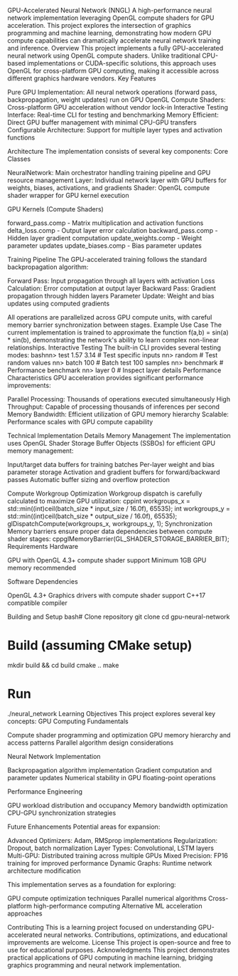 GPU-Accelerated Neural Network (NNGL)
A high-performance neural network implementation leveraging OpenGL compute shaders for GPU acceleration. This project explores the intersection of graphics programming and machine learning, demonstrating how modern GPU compute capabilities can dramatically accelerate neural network training and inference.
Overview
This project implements a fully GPU-accelerated neural network using OpenGL compute shaders. Unlike traditional CPU-based implementations or CUDA-specific solutions, this approach uses OpenGL for cross-platform GPU computing, making it accessible across different graphics hardware vendors.
Key Features

Pure GPU Implementation: All neural network operations (forward pass, backpropagation, weight updates) run on GPU
OpenGL Compute Shaders: Cross-platform GPU acceleration without vendor lock-in
Interactive Testing Interface: Real-time CLI for testing and benchmarking
Memory Efficient: Direct GPU buffer management with minimal CPU-GPU transfers
Configurable Architecture: Support for multiple layer types and activation functions

Architecture
The implementation consists of several key components:
Core Classes

NeuralNetwork: Main orchestrator handling training pipeline and GPU resource management
Layer: Individual network layer with GPU buffers for weights, biases, activations, and gradients
Shader: OpenGL compute shader wrapper for GPU kernel execution

GPU Kernels (Compute Shaders)

forward_pass.comp - Matrix multiplication and activation functions
delta_loss.comp - Output layer error calculation
backward_pass.comp - Hidden layer gradient computation
update_weights.comp - Weight parameter updates
update_biases.comp - Bias parameter updates

Training Pipeline
The GPU-accelerated training follows the standard backpropagation algorithm:

Forward Pass: Input propagation through all layers with activation
Loss Calculation: Error computation at output layer
Backward Pass: Gradient propagation through hidden layers
Parameter Update: Weight and bias updates using computed gradients

All operations are parallelized across GPU compute units, with careful memory barrier synchronization between stages.
Example Use Case
The current implementation is trained to approximate the function f(a,b) = sin(a) * sin(b), demonstrating the network's ability to learn complex non-linear relationships.
Interactive Testing
The built-in CLI provides several testing modes:
bashnn> test 1.57 3.14          # Test specific inputs
nn> random                  # Test random values
nn> batch 100              # Batch test 100 samples
nn> benchmark              # Performance benchmark
nn> layer 0                # Inspect layer details
Performance Characteristics
GPU acceleration provides significant performance improvements:

Parallel Processing: Thousands of operations executed simultaneously
High Throughput: Capable of processing thousands of inferences per second
Memory Bandwidth: Efficient utilization of GPU memory hierarchy
Scalable: Performance scales with GPU compute capability

Technical Implementation Details
Memory Management
The implementation uses OpenGL Shader Storage Buffer Objects (SSBOs) for efficient GPU memory management:

Input/target data buffers for training batches
Per-layer weight and bias parameter storage
Activation and gradient buffers for forward/backward passes
Automatic buffer sizing and overflow protection

Compute Workgroup Optimization
Workgroup dispatch is carefully calculated to maximize GPU utilization:
cppint workgroups_x = std::min((int)ceil(batch_size * input_size / 16.0f), 65535);
int workgroups_y = std::min((int)ceil(batch_size * output_size / 16.0f), 65535);
glDispatchCompute(workgroups_x, workgroups_y, 1);
Synchronization
Memory barriers ensure proper data dependencies between compute shader stages:
cppglMemoryBarrier(GL_SHADER_STORAGE_BARRIER_BIT);
Requirements
Hardware

GPU with OpenGL 4.3+ compute shader support
Minimum 1GB GPU memory recommended

Software Dependencies

OpenGL 4.3+
Graphics drivers with compute shader support
C++17 compatible compiler

Building and Setup
bash# Clone repository
git clone <repository-url>
cd gpu-neural-network

# Build (assuming CMake setup)
mkdir build && cd build
cmake ..
make

# Run
./neural_network
Learning Objectives
This project explores several key concepts:
GPU Computing Fundamentals

Compute shader programming and optimization
GPU memory hierarchy and access patterns
Parallel algorithm design considerations

Neural Network Implementation

Backpropagation algorithm implementation
Gradient computation and parameter updates
Numerical stability in GPU floating-point operations

Performance Engineering

GPU workload distribution and occupancy
Memory bandwidth optimization
CPU-GPU synchronization strategies

Future Enhancements
Potential areas for expansion:

Advanced Optimizers: Adam, RMSprop implementations
Regularization: Dropout, batch normalization
Layer Types: Convolutional, LSTM layers
Multi-GPU: Distributed training across multiple GPUs
Mixed Precision: FP16 training for improved performance
Dynamic Graphs: Runtime network architecture modification

This implementation serves as a foundation for exploring:

GPU compute optimization techniques
Parallel numerical algorithms
Cross-platform high-performance computing
Alternative ML acceleration approaches

Contributing
This is a learning project focused on understanding GPU-accelerated neural networks. Contributions, optimizations, and educational improvements are welcome.
License
This project is open-source and free to use for educational purposes.
Acknowledgments
This project demonstrates practical applications of GPU computing in machine learning, bridging graphics programming and neural network implementation.